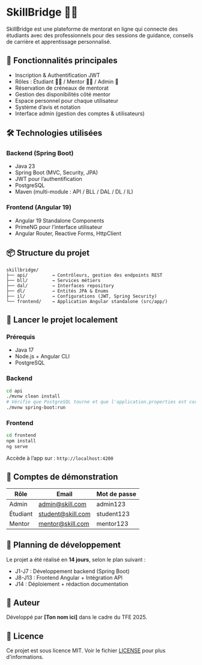 # SkillBridge 🧠🤝

SkillBridge est une plateforme de mentorat en ligne qui connecte des étudiants avec des professionnels pour des sessions de guidance, conseils de carrière et apprentissage personnalisé.

## 🔗 Fonctionnalités principales

- Inscription & Authentification JWT
- Rôles : Étudiant 👨‍🎓 / Mentor 🧑‍🏫 / Admin 🔐
- Réservation de créneaux de mentorat
- Gestion des disponibilités côté mentor
- Espace personnel pour chaque utilisateur
- Système d’avis et notation
- Interface admin (gestion des comptes & utilisateurs)

## 🛠️ Technologies utilisées

### Backend (Spring Boot)
- Java 23
- Spring Boot (MVC, Security, JPA)
- JWT pour l’authentification
- PostgreSQL
- Maven (multi-module : API / BLL / DAL / DL / IL)

### Frontend (Angular 19)
- Angular 19 Standalone Components
- PrimeNG pour l’interface utilisateur
- Angular Router, Reactive Forms, HttpClient

## 📦 Structure du projet

```
skillbridge/
├── api/         → Contrôleurs, gestion des endpoints REST
├── bll/         → Services métiers
├── dal/         → Interfaces repository
├── dl/          → Entités JPA & Enums
├── il/          → Configurations (JWT, Spring Security)
└── frontend/    → Application Angular standalone (src/app/)
```

## 🚀 Lancer le projet localement

### Prérequis
- Java 17
- Node.js + Angular CLI
- PostgreSQL

### Backend
```bash
cd api
./mvnw clean install
# Vérifie que PostgreSQL tourne et que l'application.properties est correct
./mvnw spring-boot:run
```

### Frontend
```bash
cd frontend
npm install
ng serve
```

Accède à l’app sur : `http://localhost:4200`

## 🔐 Comptes de démonstration

| Rôle     | Email               | Mot de passe |
|----------|---------------------|--------------|
| Admin    | admin@skill.com     | admin123     |
| Étudiant | student@skill.com   | student123   |
| Mentor   | mentor@skill.com    | mentor123    |

## 📅 Planning de développement

Le projet a été réalisé en **14 jours**, selon le plan suivant :
- J1-J7 : Développement backend (Spring Boot)
- J8-J13 : Frontend Angular + Intégration API
- J14 : Déploiement + rédaction documentation

## 🧠 Auteur

Développé par **[Ton nom ici]** dans le cadre du TFE 2025.

## 📃 Licence

Ce projet est sous licence MIT. Voir le fichier [LICENSE](LICENSE) pour plus d'informations.
